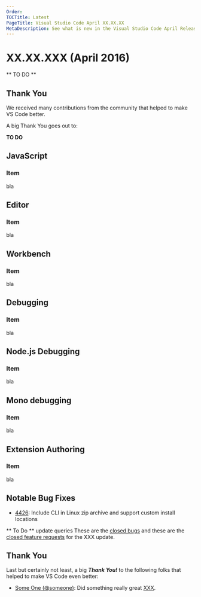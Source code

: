 ```yaml
---
Order:
TOCTitle: Latest
PageTitle: Visual Studio Code April XX.XX.XX
MetaDescription: See what is new in the Visual Studio Code April Release (XX.XX.XX)
---
```


# XX.XX.XXX (April 2016)

** TO DO **

## Thank You

We received many contributions from the community that helped to make VS Code better.

A big Thank You goes out to:

**TO DO**

## JavaScript 

### Item

bla 

## Editor

### Item

bla

## Workbench

### Item

bla 


## Debugging

### Item

bla

## Node.js Debugging

### Item

bla

## Mono debugging

### Item

bla

## Extension Authoring

### Item

bla

## Notable Bug Fixes

* [4426](https://github.com/Microsoft/vscode/issues/4426): Include CLI in Linux zip archive and support custom install locations

** To Do ** update queries
These are the [closed bugs](https://github.com/Microsoft/vscode/issues?q=is%3Aissue+label%3Abug+milestone%3A%22April+2016%22+is%3Aclosed) and these are the [closed feature requests](https://github.com/Microsoft/vscode/issues?q=is%3Aissue+milestone%3A%22April+2016%22+is%3Aclosed+label%3Afeature-request) for the XXX update.

## Thank You

Last but certainly not least, a big *__Thank You!__* to the following folks that helped to make VS Code even better:

* [Some One (@someone)](https://github.com/someone): Did something really great [XXX](https://github.com/Microsoft/vscode/pull/XXX).

